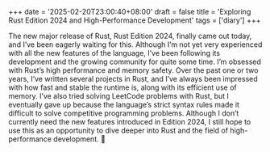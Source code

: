 +++
date = '2025-02-20T23:00:40+08:00'
draft = false
title = 'Exploring Rust Edition 2024 and High-Performance Development'
tags = ['diary']
+++

The new major release of Rust, Rust Edition 2024, finally came out today, and I’ve been eagerly waiting for this. Although I’m not yet very experienced with all the new features of the language, I’ve been following its development and the growing community for quite some time. I’m obsessed with Rust’s high performance and memory safety. Over the past one or two years, I’ve written several projects in Rust, and I’ve always been impressed with how fast and stable the runtime is, along with its efficient use of memory. I’ve also tried solving LeetCode problems with Rust, but I eventually gave up because the language’s strict syntax rules made it difficult to solve competitive programming problems. Although I don’t currently need the new features introduced in Edition 2024, I still hope to use this as an opportunity to dive deeper into Rust and the field of high-performance development. 💪 
